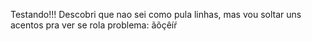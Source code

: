 Testando!!! Descobri que nao sei como pula linhas, mas vou soltar uns acentos pra ver se rola problema: ãõçêíŕ
